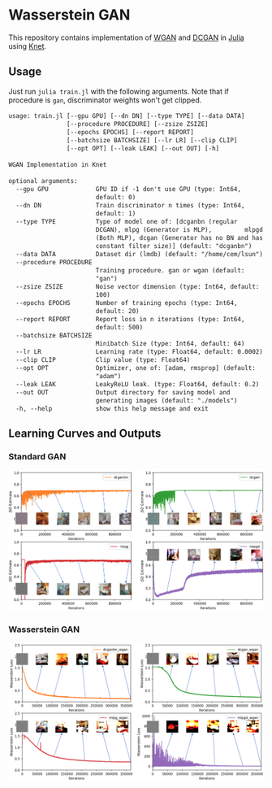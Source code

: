 # Wasserstein GAN

This repository contains implementation of [WGAN](https://arxiv.org/abs/1701.07875) and [DCGAN](https://arxiv.org/abs/1511.06434) in [Julia](https://julialang.org/)
using [Knet](https://github.com/denizyuret/Knet.jl).  

## Usage

Just run ```julia train.jl``` with the following arguments. Note that if procedure is ```gan```, discriminator weights won't get clipped.

```
usage: train.jl [--gpu GPU] [--dn DN] [--type TYPE] [--data DATA]
                [--procedure PROCEDURE] [--zsize ZSIZE]
                [--epochs EPOCHS] [--report REPORT]
                [--batchsize BATCHSIZE] [--lr LR] [--clip CLIP]
                [--opt OPT] [--leak LEAK] [--out OUT] [-h]

WGAN Implementation in Knet

optional arguments:
  --gpu GPU             GPU ID if -1 don't use GPU (type: Int64,
                        default: 0)
  --dn DN               Train discriminator n times (type: Int64,
                        default: 1)
  --type TYPE           Type of model one of: [dcganbn (regular
                        DCGAN), mlpg (Generator is MLP),         mlpgd
                        (Both MLP), dcgan (Generator has no BN and has
                        constant filter size)] (default: "dcganbn")
  --data DATA           Dataset dir (lmdb) (default: "/home/cem/lsun")
  --procedure PROCEDURE
                        Training procedure. gan or wgan (default:
                        "gan")
  --zsize ZSIZE         Noise vector dimension (type: Int64, default:
                        100)
  --epochs EPOCHS       Number of training epochs (type: Int64,
                        default: 20)
  --report REPORT       Report loss in n iterations (type: Int64,
                        default: 500)
  --batchsize BATCHSIZE
                        Minibatch Size (type: Int64, default: 64)
  --lr LR               Learning rate (type: Float64, default: 0.0002)
  --clip CLIP           Clip value (type: Float64)
  --opt OPT             Optimizer, one of: [adam, rmsprop] (default:
                        "adam")
  --leak LEAK           LeakyReLU leak. (type: Float64, default: 0.2)
  --out OUT             Output directory for saving model and
                        generating images (default: "./models")
  -h, --help            show this help message and exit
```
  
  ## Learning Curves and Outputs
  
  ### Standard GAN
  ![alt text](imgs/jsd_withimage.png)
  
  ### Wasserstein GAN
  ![alt text](imgs/wasserstein_withimage.png)
